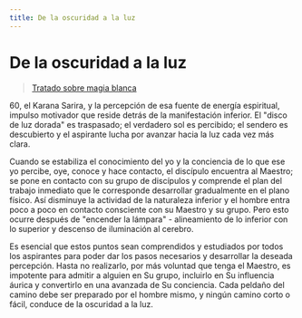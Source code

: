 ```yaml
---
title: De la oscuridad a la luz
---
```


# De la oscuridad a la luz

> [Tratado sobre magia blanca](/tratado-sobre-magia-blanca/regla-1#es55)

<pin lang="en">60</pin>, el Karana Sarira, y la percepción de esa fuente de energía espiritual, impulso motivador que reside detrás de la manifestación inferior. El "disco de luz dorada" es traspasado; el verdadero sol es percibido; el sendero es descubierto y el aspirante lucha por avanzar hacia la luz cada vez más clara.

Cuando se estabiliza el conocimiento del yo y la conciencia de lo que ese yo percibe, oye, conoce y hace contacto, el discípulo encuentra al Maestro; se pone en contacto con su grupo de discípulos y comprende el plan del trabajo inmediato que le corresponde desarrollar gradualmente en el plano físico. Así disminuye la actividad de la naturaleza inferior y el hombre entra poco a poco en contacto consciente con su Maestro y su grupo. Pero esto ocurre después de "encender la lámpara" - alineamiento de lo inferior con lo superior y descenso de iluminación al cerebro.

Es esencial que estos puntos sean comprendidos y estudiados por todos los aspirantes para poder dar los pasos necesarios y desarrollar la deseada percepción. Hasta no realizarlo, por más voluntad que tenga el Maestro, es impotente para admitir a alguien en Su grupo, incluirlo en Su influencia áurica y convertirlo en una avanzada de Su conciencia. Cada peldaño del camino debe ser preparado por el hombre mismo, y ningún camino corto o fácil, conduce de la oscuridad a la luz.
